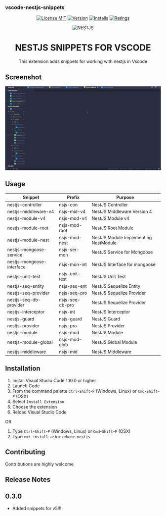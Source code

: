 ### vscode-nestjs-snippets

<p align="center">
<a title="License MIT" href="https://opensource.org/licenses/MIT"><img src="https://img.shields.io/badge/License-MIT-brightgreen.svg" alt="License MIT" /></a>
<a title="Version" href="https://marketplace.visualstudio.com/items?itemName=ashinzekene.nestjs"><img src="https://vsmarketplacebadge.apphb.com/version-short/ashinzekene.nestjs.svg" alt="Version" /></a>
<a title="Installs" href="https://marketplace.visualstudio.com/items?itemName=ashinzekene.nestjs"><img src="https://vsmarketplacebadge.apphb.com/installs/ashinzekene.nestjs.svg" alt="Installs" /></a>
<a title="Ratings" href="https://marketplace.visualstudio.com/items?itemName=ashinzekene.nestjs"><img src="https://vsmarketplacebadge.apphb.com/rating/ashinzekene.nestjs.svg" alt="Ratings" /></a>
</p>

<p align="center">
  <img src="https://github.com/ashinzekene/vscode-nestjs-snippets/blob/master/nestjs.jpg?raw=true" alt="NESTJS" />
  <h1 align="center">NESTJS SNIPPETS FOR VSCODE</h1>
  <p align="center">This extension adds snippets for working with nestjs in Vscode</p>
</p>

## Screenshot

![Usage](img.gif)

## Usage

| Snippet                   | Prefix          | Purpose                               |
| ------------------------- | --------------- | ------------------------------------- |
| nestjs-controller         | nsjs-con        | NestJS Controller                     |
| nestjs-middleware-v4      | nsjs-mid-v4     | NestJS Middleware Version 4           |
| nestjs-module-v4          | nsjs-mod-v4     | NestJS Module v4                      |
| nestjs-module-root        | nsjs-mod-root   | NestJS Root Module                    |
| nestjs-module-nest        | nsjs-mod-nest   | NestJS Module Implementing NestModule |
| nestjs-mongoose-service   | nsjs-ser-mon    | NestJS Service for Mongoose           |
| nestjs-mongoose-interface | nsjs-mon-int    | NestJS Interface for mongoose         |
| nestjs-unit-test          | nsjs-unit-test  | NestJS Unit Test                      |
| nestjs-seq-entity         | nsjs-seq-ent    | NestJS Sequelize Entity               |
| nestjs-seq-provider       | nsjs-seq-pro    | NestJS Sequelize Provider             |
| nestjs-seq-db-provider    | nsjs-seq-db-pro | NestJS Sequelize Provider             |
| nestjs-interceptor        | nsjs-int        | NestJS Interceptor                    |
| nestjs-guard              | nsjs-guard      | NestJS Guard                          |
| nestjs-provider           | nsjs-pro        | NestJS Provider                       |
| nestjs-module             | nsjs-mod        | NestJS Module                         |
| nestjs-module-global      | nsjs-mod-glob   | NestJS Global Module                  |
| nestjs-middleware         | nsjs-mid        | NestJS Middleware                     |

## Installation

1.  Install Visual Studio Code 1.10.0 or higher
1.  Launch Code
1.  From the command palette `Ctrl`-`Shift`-`P` (Windows, Linux) or `Cmd`-`Shift`-`P` (OSX)
1.  Select `Install Extension`
1.  Choose the extension
1.  Reload Visual Studio Code

OR

1.  Type `Ctrl`-`Shift`-`P` (Windows, Linux) or `Cmd`-`Shift`-`P` (OSX)
1.  Type `ext install ashinzekene.nestjs`

## Contributing

Contributions are highly welcome

## Release Notes

## 0.3.0

- Added snippets for v5!!!
